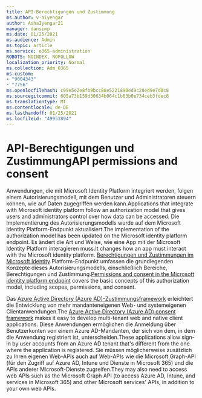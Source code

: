 ```yaml
---
title: API-Berechtigungen und Zustimmung
ms.author: v-aiyengar
author: AshaIyengar21
manager: dansimp
ms.date: 01/25/2021
ms.audience: Admin
ms.topic: article
ms.service: o365-administration
ROBOTS: NOINDEX, NOFOLLOW
localization_priority: Normal
ms.collection: Adm_O365
ms.custom:
- "9004343"
- "7756"
ms.openlocfilehash: c99e5e2e8fb9bcc88e5221890ed9c28ed9e7d0c8
ms.sourcegitcommit: 605a73b159d30634b064c1b63b0e734ceb3fdec8
ms.translationtype: MT
ms.contentlocale: de-DE
ms.lasthandoff: 01/25/2021
ms.locfileid: "49951894"
---
```

# <a name="api-permissions-and-consent"></a><span data-ttu-id="03ab7-102">API-Berechtigungen und Zustimmung</span><span class="sxs-lookup"><span data-stu-id="03ab7-102">API permissions and consent</span></span>

<span data-ttu-id="03ab7-103">Anwendungen, die mit Microsoft Identity Platform integriert werden, folgen einem Autorisierungsmodell, mit dem Benutzer und Administratoren steuern können, wie auf Daten zugegriffen werden kann.</span><span class="sxs-lookup"><span data-stu-id="03ab7-103">Applications that integrate with Microsoft identity platform follow an authorization model that gives users and administrators control over how data can be accessed.</span></span> <span data-ttu-id="03ab7-104">Die Implementierung des Autorisierungsmodells wurde auf dem Microsoft Identity Platform-Endpunkt aktualisiert.</span><span class="sxs-lookup"><span data-stu-id="03ab7-104">The implementation of the authorization model has been updated on the Microsoft identity platform endpoint.</span></span> <span data-ttu-id="03ab7-105">Es ändert die Art und Weise, wie eine App mit der Microsoft Identity Platform interagieren muss.</span><span class="sxs-lookup"><span data-stu-id="03ab7-105">It changes how an app must interact with the Microsoft identity platform.</span></span> <span data-ttu-id="03ab7-106">[Berechtigungen und Zustimmungen im Microsoft Identity](https://docs.microsoft.com/azure/active-directory/develop/v2-permissions-and-consent) Platform-Endpunkt umfassen die grundlegenden Konzepte dieses Autorisierungsmodells, einschließlich Bereiche, Berechtigungen und Zustimmung.</span><span class="sxs-lookup"><span data-stu-id="03ab7-106">[Permissions and consent in the Microsoft identity platform endpoint](https://docs.microsoft.com/azure/active-directory/develop/v2-permissions-and-consent) covers the basic concepts of this authorization model, including scopes, permissions, and consent.</span></span>

<span data-ttu-id="03ab7-107">Das [Azure Active Directory (Azure AD)-Zustimmungsframework](https://docs.microsoft.com/azure/active-directory/develop/consent-framework) erleichtert die Entwicklung von mehr mandanteneigenen Web- und systemeigenen Clientanwendungen.</span><span class="sxs-lookup"><span data-stu-id="03ab7-107">The [Azure Active Directory (Azure AD) consent framework](https://docs.microsoft.com/azure/active-directory/develop/consent-framework) makes it easy to develop multi-tenant web and native client applications.</span></span> <span data-ttu-id="03ab7-108">Diese Anwendungen ermöglichen die Anmeldung über Benutzerkonten von einem Azure AD-Mandanten, der sich von dem, in dem die Anwendung registriert ist, unterscheiden.</span><span class="sxs-lookup"><span data-stu-id="03ab7-108">These applications allow sign-in by user accounts from an Azure AD tenant that's different from the one where the application is registered.</span></span> <span data-ttu-id="03ab7-109">Sie müssen möglicherweise zusätzlich zu Ihren eigenen Web-APIs auch auf Web-APIs wie die Microsoft Graph-API (für den Zugriff auf Azure AD, Intune und Dienste in Microsoft 365) und die APIs anderer Microsoft-Dienste zugreifen.</span><span class="sxs-lookup"><span data-stu-id="03ab7-109">They may also need to access web APIs such as the Microsoft Graph API (to access Azure AD, Intune, and services in Microsoft 365) and other Microsoft services' APIs, in addition to your own web APIs.</span></span>

